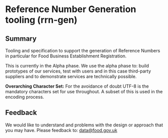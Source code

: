 # Reference Number Generation tooling (rrn-gen)

## Summary

Tooling and specification to support the generation of Reference Numbers in particular for Food Business Establishment Registration. 

This is currently in the Alpha phase.  We use the alpha phase to: build prototypes of our services, test with users and in this case third-party suppliers and to demonstrate services are technically possible.

**Overarching Character Set:** For the avoidance of doubt UTF-8 is the mandatory characters set for use throughout.  A subset of this is used in the encoding process.



## Feedback

We would like to understand and problems with the design or approach that you may have.  Please feedback to: data@food.gov.uk 
